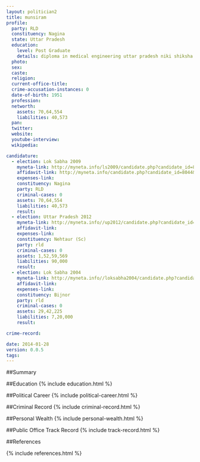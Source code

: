 ```yaml
---
layout: politician2
title: munsiram
profile: 
  party: RLD
  constituency: Nagina
  state: Uttar Pradesh
  education: 
    level: Post Graduate
    details: diploma in medical engineering uttar pradesh niki shiksha parishad lucknow 1979
  photo: 
  sex: 
  caste: 
  religion: 
  current-office-title: 
  crime-accusation-instances: 0
  date-of-birth: 1951
  profession: 
  networth: 
    assets: 70,64,554
    liabilities: 40,573
  pan: 
  twitter: 
  website: 
  youtube-interview: 
  wikipedia: 

candidature: 
  - election: Lok Sabha 2009
    myneta-link: http://myneta.info/ls2009/candidate.php?candidate_id=8044
    affidavit-link: http://myneta.info/candidate.php?candidate_id=8044&scan=original
    expenses-link: 
    constituency: Nagina 
    party: RLD
    criminal-cases: 0
    assets: 70,64,554
    liabilities: 40,573
    result:  
  - election: Uttar Pradesh 2012
    myneta-link: http://myneta.info//up2012/candidate.php?candidate_id=2294
    affidavit-link: 
    expenses-link: 
    constituency: Nehtaur (Sc) 
    party: rld
    criminal-cases: 0
    assets: 1,52,59,569
    liabilities: 90,000
    result:  
  - election: Lok Sabha 2004
    myneta-link: http://myneta.info//loksabha2004/candidate.php?candidate_id=4123
    affidavit-link: 
    expenses-link: 
    constituency: Bijnor 
    party: rld
    criminal-cases: 0
    assets: 29,42,225
    liabilities: 7,20,000
    result:  

crime-record: 

date: 2014-01-28
version: 0.0.5
tags: 
---
```

##Summary


##Education
{% include education.html %}


##Political Career
{% include political-career.html %}


##Criminal Record
{% include criminal-record.html %}


##Personal Wealth
{% include personal-wealth.html %}


##Public Office Track Record
{% include track-record.html %}


##References


{% include references.html %}